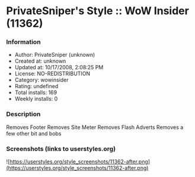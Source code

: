 # PrivateSniper's Style :: WoW Insider (11362)

### Information
- Author: PrivateSniper (unknown)
- Created at: unknown
- Updated at: 10/17/2008, 2:08:25 PM
- License: NO-REDISTRIBUTION
- Category: wowinsider
- Rating: undefined
- Total installs: 169
- Weekly installs: 0


### Description
Removes Footer
Removes Site Meter
Removes Flash Adverts
Removes a few other bit and bobs


### Screenshots (links to userstyles.org)
![https://userstyles.org/style_screenshots/11362-after.png](https://userstyles.org/style_screenshots/11362-after.png)


